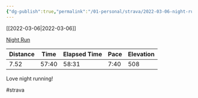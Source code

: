 ```yaml
---
{"dg-publish":true,"permalink":"/01-personal/strava/2022-03-06-night-run/"}
---
```



[[2022-03-06\|2022-03-06]]

[Night Run](https://www.strava.com/activities/6785477254)

| Distance | Time  | Elapsed Time | Pace | Elevation |
| -------- | ----- | ------------ | ---- | --------- |
| 7.52     | 57:40 | 58:31        | 7:40 | 508       |


Love night running!

#strava
